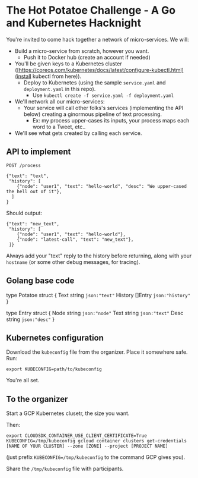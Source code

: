 The Hot Potatoe Challenge - A Go and Kubernetes Hacknight
=========================================================

You're invited to come hack together a network of micro-services. We will:

* Build a micro-service from scratch, however you want.
  * Push it to Docker hub (create an account if needed)
* You'll be given keys to a Kubernetes cluster ([https://coreos.com/kubernetes/docs/latest/configure-kubectl.html](install kubectl from here)).
  * Deploy to Kubernetes (using the sample `service.yaml` and `deployment.yaml` in this repo).
    * Use `kubectl create -f service.yaml -f deployment.yaml`
* We'll network all our micro-services:
  * Your service will call other folks's services (implementing the API below)
    creating a ginormous pipeline of text processing.
    * Ex: my process upper-cases its inputs, your process maps each word to a Tweet, etc..
* We'll see what gets created by calling each service.


API to implement
----------------

`POST /process`

```
{"text": "text",
 "history": [
    {"node": "user1", "text": "hello-world", "desc": "We upper-cased the hell out of it"},
  ]
}
```

Should output:

```
{"text": "new_text",
 "history": [
    {"node": "user1", "text": "hello-world"},
    {"node": "latest-call", "text": "new_text"},
 ]}
```

Always add your "text" reply to the history before returning, along
with your `hostname` (or some other debug messages, for tracing).


Golang base code
----------------

type Potatoe struct {
    Text    string  `json:"text"`
    History []Entry `json:"history"`
}

type Entry struct {
    Node string `json:"node"`
    Text string `json:"text"`
    Desc string `json:"desc"`
}


Kubernetes configuration
------------------------

Download the `kubeconfig` file from the organizer. Place it somewhere safe. Run:

    export KUBECONFIG=path/to/kubeconfig

You're all set.


To the organizer
----------------

Start a GCP Kubernetes clusetr, the size you want.

Then:

    export CLOUDSDK_CONTAINER_USE_CLIENT_CERTIFICATE=True
    KUBECONFIG=/tmp/kubeconfig gcloud container clusters get-credentials [NAME OF YOUR CLUSTER] --zone [ZONE] --project [PROJECT NAME]

(just prefix `KUBECONFIG=/tmp/kubeconfig` to the command GCP gives you).

Share the `/tmp/kubeconfig` file with participants.
